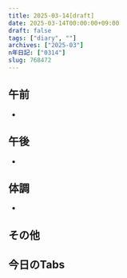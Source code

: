 ```yaml
---
title: 2025-03-14[draft]
date: 2025-03-14T00:00:00+09:00
draft: false
tags: ["diary", ""]
archives: ["2025-03"]
n年日記: ["0314"]
slug: 768472
---
```

## 午前
- 
## 午後
- 
## 体調
- 
## その他
## 今日のTabs
